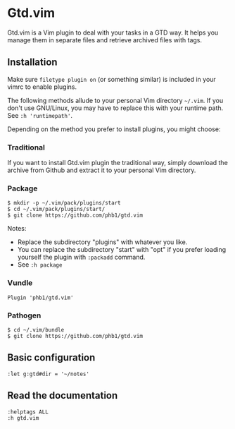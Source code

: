 # Gtd.vim

Gtd.vim is a Vim plugin to deal with your tasks in a GTD way. It helps you
manage them in separate files and retrieve archived files with tags.

## Installation

Make sure `filetype plugin on` (or something similar) is included in your vimrc
to enable plugins.

The following methods allude to your personal Vim directory `~/.vim`. If you
don't use GNU/Linux, you may have to replace this with your runtime path. See
`:h 'runtimepath'`.

Depending on the method you prefer to install plugins, you might choose:

### Traditional

If you want to install Gtd.vim plugin the traditional way, simply download the
archive from Github and extract it to your personal Vim directory.

### Package

	$ mkdir -p ~/.vim/pack/plugins/start
	$ cd ~/.vim/pack/plugins/start/
	$ git clone https://github.com/phb1/gtd.vim

Notes:
- Replace the subdirectory "plugins" with whatever you like.
- You can replace the subdirectory "start" with "opt" if you prefer loading
  yourself the plugin with `:packadd` command.
- See `:h package`

### Vundle

	Plugin 'phb1/gtd.vim'

### Pathogen

	$ cd ~/.vim/bundle
	$ git clone https://github.com/phb1/gtd.vim

## Basic configuration

	:let g:gtd#dir = '~/notes'

## Read the documentation

	:helptags ALL
	:h gtd.vim
